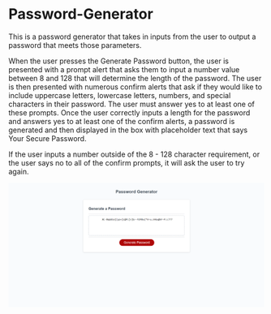 # Password-Generator

This is a password generator that takes in inputs from the user to output a password that meets those parameters.

When the user presses the Generate Password button, the user is presented with a prompt alert that asks them to input a number value between 8 and 128 that will determine the length of the password. The user is then presented with numerous confirm alerts that ask if they would like to include uppercase letters, lowercase letters, numbers, and special characters in their password. The user must answer yes to at least one of these prompts. Once the user correctly inputs a length for the password and answers yes to at least one of the confirm alerts, a password is generated and then displayed in the box with placeholder text that says Your Secure Password.

If the user inputs a number outside of the 8 - 128 character requirement, or the user says no to all of the confirm prompts, it will ask the user to try again.

![Alt text](<./assets/Screenshot%20(32).png>)
